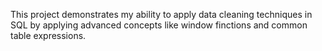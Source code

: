 This project demonstrates my ability to apply data cleaning techniques in SQL by applying advanced concepts like window finctions and common table expressions.
